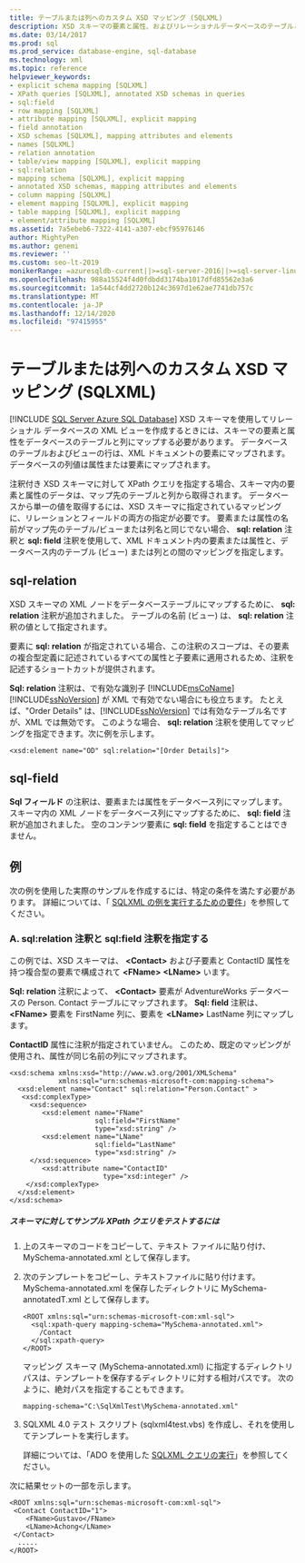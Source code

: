 ```yaml
---
title: テーブルまたは列へのカスタム XSD マッピング (SQLXML)
description: XSD スキーマの要素と属性、およびリレーショナルデータベースのテーブルと列の間で、SQLXML XPath クエリにカスタムマッピングを作成する方法について説明します。
ms.date: 03/14/2017
ms.prod: sql
ms.prod_service: database-engine, sql-database
ms.technology: xml
ms.topic: reference
helpviewer_keywords:
- explicit schema mapping [SQLXML]
- XPath queries [SQLXML], annotated XSD schemas in queries
- sql:field
- row mapping [SQLXML]
- attribute mapping [SQLXML], explicit mapping
- field annotation
- XSD schemas [SQLXML], mapping attributes and elements
- names [SQLXML]
- relation annotation
- table/view mapping [SQLXML], explicit mapping
- sql:relation
- mapping schema [SQLXML], explicit mapping
- annotated XSD schemas, mapping attributes and elements
- column mapping [SQLXML]
- element mapping [SQLXML], explicit mapping
- table mapping [SQLXML], explicit mapping
- element/attribute mapping [SQLXML]
ms.assetid: 7a5ebeb6-7322-4141-a307-ebcf95976146
author: MightyPen
ms.author: genemi
ms.reviewer: ''
ms.custom: seo-lt-2019
monikerRange: =azuresqldb-current||>=sql-server-2016||>=sql-server-linux-2017||=azuresqldb-mi-current
ms.openlocfilehash: 988a15524f4d0fdbdd3174ba1017dfd85562e3a6
ms.sourcegitcommit: 1a544cf4dd2720b124c3697d1e62ae7741db757c
ms.translationtype: MT
ms.contentlocale: ja-JP
ms.lasthandoff: 12/14/2020
ms.locfileid: "97415955"
---
```

# <a name="custom-xsd-mappings-to-tablescolumns-sqlxml"></a>テーブルまたは列へのカスタム XSD マッピング (SQLXML)
[!INCLUDE [SQL Server Azure SQL Database](../../includes/applies-to-version/sql-asdb.md)]
  XSD スキーマを使用してリレーショナル データベースの XML ビューを作成するときには、スキーマの要素と属性をデータベースのテーブルと列にマップする必要があります。 データベースのテーブルおよびビューの行は、XML ドキュメントの要素にマップされます。 データベースの列値は属性または要素にマップされます。  
  
 注釈付き XSD スキーマに対して XPath クエリを指定する場合、スキーマ内の要素と属性のデータは、マップ先のテーブルと列から取得されます。 データベースから単一の値を取得するには、XSD スキーマに指定されているマッピングに、リレーションとフィールドの両方の指定が必要です。 要素または属性の名前がマップ先のテーブル/ビューまたは列名と同じでない場合、 **sql: relation** 注釈と **sql: field** 注釈を使用して、XML ドキュメント内の要素または属性と、データベース内のテーブル (ビュー) または列との間のマッピングを指定します。  
  
## <a name="sql-relation"></a>sql-relation  
 XSD スキーマの XML ノードをデータベーステーブルにマップするために、 **sql: relation** 注釈が追加されました。 テーブルの名前 (ビュー) は、 **sql: relation** 注釈の値として指定されます。  
  
 要素に **sql: relation** が指定されている場合、この注釈のスコープは、その要素の複合型定義に記述されているすべての属性と子要素に適用されるため、注釈を記述するショートカットが提供されます。  
  
 **Sql: relation** 注釈は、で有効な識別子 [!INCLUDE[msCoName](../../includes/msconame-md.md)] [!INCLUDE[ssNoVersion](../../includes/ssnoversion-md.md)] が XML で有効でない場合にも役立ちます。 たとえば、"Order Details" は、[!INCLUDE[ssNoVersion](../../includes/ssnoversion-md.md)] では有効なテーブル名ですが、XML では無効です。 このような場合、 **sql: relation** 注釈を使用してマッピングを指定できます。次に例を示します。  
  
```  
<xsd:element name="OD" sql:relation="[Order Details]">  
```  
  
## <a name="sql-field"></a>sql-field  
 **Sql フィールド** の注釈は、要素または属性をデータベース列にマップします。 スキーマ内の XML ノードをデータベース列にマップするために、 **sql: field** 注釈が追加されました。 空のコンテンツ要素に **sql: field** を指定することはできません。  
  
## <a name="examples"></a>例  
 次の例を使用した実際のサンプルを作成するには、特定の条件を満たす必要があります。 詳細については、「 [SQLXML の例を実行するための要件](../../relational-databases/sqlxml/requirements-for-running-sqlxml-examples.md)」を参照してください。  
  
### <a name="a-specifying-the-sqlrelation-and-sqlfield-annotations"></a>A. sql:relation 注釈と sql:field 注釈を指定する  
 この例では、XSD スキーマは、 **\<Contact>** および子要素と ContactID 属性を持つ複合型の要素で構成されて **\<FName>** **\<LName>** います。   
  
 **Sql: relation** 注釈によって、 **\<Contact>** 要素が AdventureWorks データベースの Person. Contact テーブルにマップされます。 **Sql: field** 注釈は、 **\<FName>** 要素を FirstName 列に、要素を **\<LName>** LastName 列にマップします。  
  
 **ContactID** 属性に注釈が指定されていません。 このため、既定のマッピングが使用され、属性が同じ名前の列にマップされます。  
  
```  
<xsd:schema xmlns:xsd="http://www.w3.org/2001/XMLSchema"  
            xmlns:sql="urn:schemas-microsoft-com:mapping-schema">  
  <xsd:element name="Contact" sql:relation="Person.Contact" >  
   <xsd:complexType>  
     <xsd:sequence>  
        <xsd:element name="FName"  
                     sql:field="FirstName"   
                     type="xsd:string" />   
        <xsd:element name="LName"    
                     sql:field="LastName"    
                     type="xsd:string" />  
     </xsd:sequence>  
        <xsd:attribute name="ContactID"   
                       type="xsd:integer" />  
    </xsd:complexType>  
  </xsd:element>  
</xsd:schema>  
```  
  
##### <a name="to-test-a-sample-xpath-query-against-the-schema"></a>スキーマに対してサンプル XPath クエリをテストするには  
  
1.  上のスキーマのコードをコピーして、テキスト ファイルに貼り付け、 MySchema-annotated.xml として保存します。  
  
2.  次のテンプレートをコピーし、テキストファイルに貼り付けます。 MySchema-annotated.xml を保存したディレクトリに MySchema-annotatedT.xml として保存します。  
  
    ```  
    <ROOT xmlns:sql="urn:schemas-microsoft-com:xml-sql">  
      <sql:xpath-query mapping-schema="MySchema-annotated.xml">  
        /Contact  
      </sql:xpath-query>  
    </ROOT>  
    ```  
  
     マッピング スキーマ (MySchema-annotated.xml) に指定するディレクトリ パスは、テンプレートを保存するディレクトリに対する相対パスです。 次のように、絶対パスを指定することもできます。  
  
    ```  
    mapping-schema="C:\SqlXmlTest\MySchema-annotated.xml"  
    ```  
  
3.  SQLXML 4.0 テスト スクリプト (sqlxml4test.vbs) を作成し、それを使用してテンプレートを実行します。  
  
     詳細については、「ADO を使用した [SQLXML クエリの実行](../../relational-databases/sqlxml/using-ado-to-execute-sqlxml-4-0-queries.md)」を参照してください。  
  
 次に結果セットの一部を示します。  
  
```  
<ROOT xmlns:sql="urn:schemas-microsoft-com:xml-sql">   
 <Contact ContactID="1">   
    <FName>Gustavo</FName>   
    <LName>Achong</LName>   
 </Contact>   
  .....  
</ROOT>  
```  
  
  
